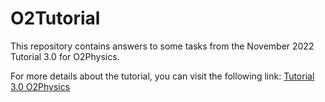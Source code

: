 # O2Tutorial
This repository contains answers to some tasks from the November 2022 Tutorial 3.0 for O2Physics. 

For more details about the tutorial, you can visit the following link: [Tutorial 3.0 O2Physics](https://indico.cern.ch/event/1326201/timetable/)

 
